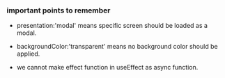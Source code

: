 ### important points to remember

- presentation:'modal' means specific screen should be loaded as a modal.

- backgroundColor:'transparent' means no background color should be applied.

- we cannot make effect function in useEffect as async function.
